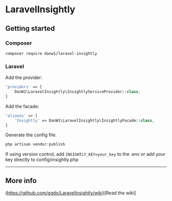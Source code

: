 # LaravelInsightly
## Getting started
### Composer
`composer require danw1/laravel-insightly`

### Laravel
Add the provider:
```php
'providers' => [
    DanW1\LaravelInsightly\InsightlyServiceProvider::class,
]
```
Add the facade:
```php
'aliases' => [
    'Insightly' => DanW1\LaravelInsightly\InsightlyFacade::class,
]
```
Generate the config file:
```php
php artisan vendor:publish
```
If using version control, add `INSIGHTLY_KEY=your_key` to the .env or add your key directly to config/insightly.php
***
## More info
(https://github.com/ggdx/LaravelInsightly/wiki)[Read the wiki]
